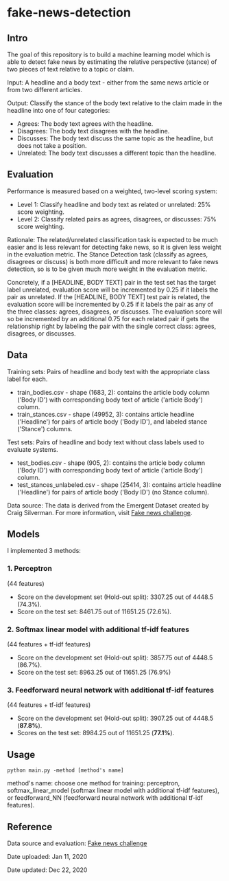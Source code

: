 # fake-news-detection

## Intro
The goal of this repository is to build a machine learning model which is able to detect fake news by estimating the relative perspective (stance) of two pieces of text relative to a topic or claim.

Input:
A headline and a body text - either from the same news article or from two different articles.

Output:
Classify the stance of the body text relative to the claim made in the headline into one of four categories:
- Agrees: The body text agrees with the headline.
- Disagrees: The body text disagrees with the headline.
- Discusses: The body text discuss the same topic as the headline, but does not take a position.
- Unrelated: The body text discusses a different topic than the headline.

## Evaluation
Performance is measured based on a weighted, two-level scoring system:

- Level 1: Classify headline and body text as related or unrelated: 25% score weighting.
- Level 2: Classify related pairs as agrees, disagrees, or discusses: 75% score weighting.

Rationale: The related/unrelated classification task is expected to be much easier and is less relevant for detecting fake news, so it is given less weight in the evaluation metric. The Stance Detection task (classify as agrees, disagrees or discuss) is both more difficult and more relevant to fake news detection, so is to be given much more weight in the evaluation metric.

Concretely, if a [HEADLINE, BODY TEXT] pair in the test set has the target label unrelated, evaluation score will be incremented by 0.25 if it labels the pair as unrelated.
If the [HEADLINE, BODY TEXT] test pair is related, the evaluation score will be incremented by 0.25 if it labels the pair as any of the three classes: agrees, disagrees, or discusses.
The evaluation score will so be incremented by an additional 0.75 for each related pair if gets the relationship right by labeling the pair with the single correct class: agrees, disagrees, or discusses.

## Data

Training sets: Pairs of headline and body text with the appropriate class label for each.
- train_bodies.csv - shape (1683, 2): contains the article body column ('Body ID') with corresponding body text of article ('article Body') column.  
- train_stances.csv - shape (49952, 3): contains article headline ('Headline') for pairs of article body ('Body ID'), and labeled stance ('Stance') columns.

Test sets: Pairs of headline and body text without class labels used to evaluate systems.
- test_bodies.csv - shape (905, 2): contains the article body column ('Body ID') with corresponding body text of article ('article Body') column.  
- test_stances_unlabeled.csv - shape (25414, 3): contains article headline ('Headline') for pairs of article body ('Body ID') (no Stance column).

Data source: The data is derived from the Emergent Dataset created by Craig Silverman. For more information, visit [Fake news challenge](http://www.fakenewschallenge.org/).

## Models

I implemented 3 methods:

### 1. Perceptron
(44 features)

- Score on the development set (Hold-out split): 3307.25 out of 4448.5 (74.3%).
- Score on the test set: 8461.75 out of 11651.25 (72.6%).


### 2. Softmax linear model with additional tf-idf features
(44 features + tf-idf features)

- Score on the development set (Hold-out split): 3857.75 out of 4448.5 (86.7%).
- Score on the test set: 8963.25 out of 11651.25 (76.9%)


###  3. Feedforward neural network with additional tf-idf features
(44 features + tf-idf features)

- Score on the development set (Hold-out split): 3907.25 out of 4448.5 (**87.8%**).
- Scores on the test set: 8984.25 out of 11651.25	(**77.1%**).

## Usage

```
python main.py -method [method's name]
```
method's name: choose one method for training: perceptron, softmax_linear_model (softmax linear model with additional tf-idf features), or feedforward_NN (feedforward neural network with additional tf-idf features).

## Reference

Data source and evaluation: [Fake news challenge](http://www.fakenewschallenge.org/)

Date uploaded: Jan 11, 2020

Date updated: Dec 22, 2020
